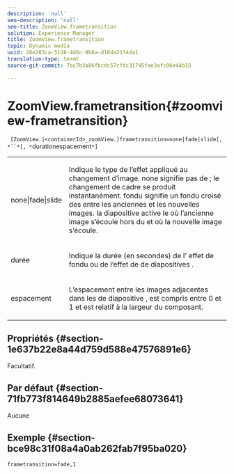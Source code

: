 ```yaml
---
description: 'null'
seo-description: 'null'
seo-title: ZoomView.frametransition
solution: Experience Manager
title: ZoomView.frametransition
topic: Dynamic media
uuid: 28e283ca-51d8-4d6c-9b8a-d16da21f4da1
translation-type: tm+mt
source-git-commit: 7bc7b3a86fbcdc57cfdc31745fae3afc06e44b15

---
```



# ZoomView.frametransition{#zoomview-frametransition}

` [ZoomView.|<containerId>_zoomView.]frametransition=none|fade|slide[, *``*[, *`durationespacement`*]`

<table id="table_D5992FCFF26046079089652B211BB6C5"> 
 <tbody> 
  <tr> 
   <td colname="col1"> <p> <span class="codeph"> none|fade|slide </span> </p> </td> 
   <td colname="col2"> <p>Indique le type de l’effet appliqué au changement d’image. <span class="codeph"> none </span> signifie pas de  ; le changement de cadre se produit instantanément. <span class="codeph"> fondu </span> signifie un fondu croisé des  entre les anciennes et les nouvelles images. <span class="codeph"> la diapositive </span> active le où l’ancienne image s’écoule hors du et où la nouvelle image s’écoule. </p> </td> 
  </tr> 
  <tr> 
   <td colname="col1"> <p> <span class="codeph"> <span class="varname"> durée </span></span> </p> </td> 
   <td colname="col2"> <p>Indique la durée (en secondes) de l’ <span class="codeph"> effet de fondu </span> ou de l’effet de <span class="codeph"> de diapositives </span> . </p> </td> 
  </tr> 
  <tr> 
   <td colname="col1"> <p> <span class="codeph"> <span class="varname"> espacement </span></span> </p> </td> 
   <td colname="col2"> <p>L’espacement entre les images adjacentes dans les <span class="codeph">  de </span> diapositive <span class="codeph"> , est compris entre </span> 0 <span class="codeph"> et </span> 1 et est relatif à la largeur du composant. </p> </td> 
  </tr> 
 </tbody> 
</table>

## Propriétés {#section-1e637b22e8a44d759d588e47576891e6}

Facultatif.

## Par défaut {#section-71fb773f814649b2885aefee68073641}

Aucune

## Exemple {#section-bce98c31f08a4a0ab262fab7f95ba020}

`frametransition=fade,1`
